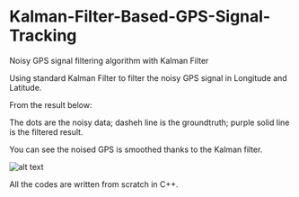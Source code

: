 # Kalman-Filter-Based-GPS-Signal-Tracking
Noisy GPS signal filtering algorithm with Kalman Filter

Using standard Kalman Filter to filter the noisy GPS signal in Longitude and Latitude.

From the result below:

The dots are the noisy data; dasheh line is the groundtruth; purple solid line is the filtered result.

You can see the noised GPS is smoothed thanks to the Kalman filter.

![alt text](https://github.com/paulyehtw/Kalman-Filter-Based-GPS-Signal-Tracking/blob/master/KF_results.png)

All the codes are written from scratch in C++.
